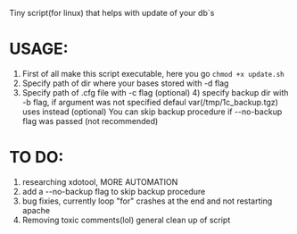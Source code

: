 Tiny script(for linux) that helps with update of your db`s

# USAGE:
1) First of all make this script executable, here you go
`chmod +x update.sh`
2) Specify path of dir where your bases stored with -d flag
3) Specify path of .cfg file with -c flag
(optional) 4) specify backup dir with -b flag, if argument was not specified defaul var(/tmp/1c_backup.tgz) uses instead
(optional) You can skip backup procedure if --no-backup flag was passed (not recommended)

# TO DO:
1) researching xdotool, MORE AUTOMATION
2) add a --no-backup flag to skip backup procedure
3) bug fixies, currently loop "for" crashes at the end and not restarting apache
4) Removing toxic comments(lol) general clean up of script
